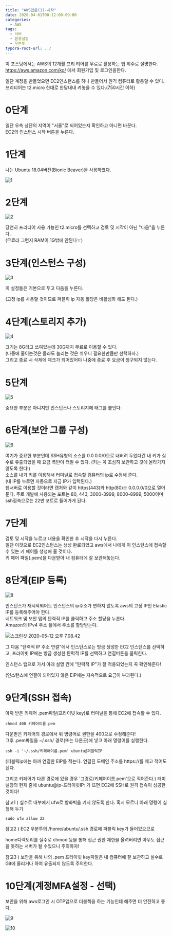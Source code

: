 ```yaml
---
title: "AWS입문(1)-시작"
date: 2020-04-01T00:12:00-09:00
categories:
  - AWS
tags:
  - 서버
  - 환경설정
  - 우분투
typora-root-url: ../
---
```


이 포스팅에서는 AWS의 12개월 프리 티어를 무료로 활용하는 법 위주로 설명한다.    
https://aws.amazon.com/ko/ 에서 회원가입 및 로그인을한다.    

일단 계정을 만들었으면 EC2인스턴스를 하나 만들어서 원격 컴퓨터로 활용할 수 있다.    
프리티어는 t2.micro 한대로 한달내내 켜놓을 수 있다.(750시간 이하)    

0단계
=====
일단 우측 상단의 지역이 "서울"로 되어있는지 확인하고 아니면 바꾼다.    
EC2의 인스턴스 시작 버튼을 누른다.    

1단계
=====
나는 Ubuntu 18.04버전(Bionic Beaver)을 사용하였다.    

![1](/assets/images/2020-04-01-AWS(1)/1.png)

2단계
=====
![2](/assets/images/2020-04-01-AWS(1)/2.png)

당연히 프리티어 사용 가능인 t2.micro를 선택하고 검토 및 시작이 아닌 "다음"을 누른다.    
(무료라 그런지 RAM이 1G밖에 안된다ㅜ)

3단계(인스턴스 구성)
====================
![3](/assets/images/2020-04-01-AWS(1)/3.png)

이 설정들은 기본으로 두고 다음을 누른다. 

(고정 ip를 사용할 것이므로 퍼블릭 ip 자동 할당은 비활성화 해도 된다.)

4단계(스토리지 추가)
====================
![4](/assets/images/2020-04-01-AWS(1)/4.png)

크기는 8G라고 쓰여있는데 30G까지 무료로 이용할 수 있다.    
(나중에 줄이는것은 몰라도 늘리는 것은 쉬우니 필요한만큼만 선택하자.)    
그리고 종료 시 삭제에 체크가 되어있어야 나중에 종료 후 요금이 청구되지 않는다.    

5단계
=====
![5](/assets/images/2020-04-01-AWS(1)/5.png)

중요한 부분은 아니지만 인스턴스나 스토리지에 태그를 붙인다. 

6단계(보안 그룹 구성)
=====================
![6](/assets/images/2020-04-01-AWS(1)/6.png)

여기가 중요한 부분인데 SSH유형의 소스를 0.0.0.0/0으로 내버려 두었다간 내 키가 실수로 유출되었을 때 요금 폭탄이 터질 수 있다. (키는 꼭 조심히 보관하고 깃에 올라가지 않도록 한다!)    
소스를 내가 키를 이용해서 터미널로 접속할 컴퓨터의 ip로 수정해 준다.    
(내 IP를 누르면 자동으로 지금 IP가 입력된다.)    
웹서버로 이용할 것이라면 캡처와 같이 https(443)와 http(80)는 0.0.0.0/0으로 열어둔다.
주로 개발에 사용되는 포트는 80, 443, 3000-3999, 8000-8999, 5000이며 ssh접속으로는 22번 포트로 들어가게 된다.     

7단계
=====
검토 및 시작을 누르고 내용을 확인한 후 시작을 다시 누른다.    
일단 이것으로 EC2인스턴스는 생성 완료되었고 aws에서 나에게 이 인스턴스에 접속할 수 있는 키 페어를 생성해 줄 것이다.    
키 페어 파일(.pem)을 다운받아 내 컴퓨터에 잘 보관해놓는다. 

8단계(EIP 등록)
===============
![8](/assets/images/2020-04-01-AWS(1)/8.png)

인스턴스가 재시작되어도 인스턴스의 ip주소가 변하지 않도록 aws의 고정 IP인 Elastic IP를 등록해주어야 한다.    
네트워크 및 보안 탭의 탄력적 IP를 클릭하고 주소 할당을 누른다.    
Amazon의 IPv4 주소 풀에서 주소를 할당받는다.    

![스크린샷 2020-05-12 오후 7.08.42](/assets/images/2020-04-01-AWS(1)/11.png)

그 다음 "탄력적 IP 주소 연결"에서 인스턴스로는 방금 생성한 EC2 인스턴스를 선택하고, 프라이빗 IP에는 방금 생성한 탄력적 IP를 선택하고 연결버튼을 클릭한다.

인스턴스 탭으로 가서 아래 설명 칸에 "탄력적 IP"가 잘 적용되었는지 꼭 확인해준다!   

(인스턴스에 연결이 되어있지 않은 EIP에는 지속적으로 요금이 부과된다.)

9단계(SSH 접속)
===============
아까 받은 키페어 .pem파일(프라이빗 key)로 터미널을 통해 EC2에 접속할 수 있다.    
```
chmod 400 키페어이름.pem
```
다운받은 키페어의 경로에서 위 명령어로 권한을 400으로 수정해준다!    
그후 .pem파일을 ~/.ssh/ 경로(또는 다른곳)에 넣고 아래 명령어를 실행한다.    

```
ssh -i '~/.ssh/키페어이름.pem' ubuntu@퍼블릭IP
```
(퍼블릭ip에는 아까 연결한 EIP를 적는다. 연결된 도메인 주소를 https://를 떼고 적어도된다. 

그리고 키페어가 다른 경로에 있을 경우 '그경로/키페어이름.pem'으로 적어준다.)
터미널창의 현재 줄에 ubuntu@ip-프라이빗IP: 가 뜨면 EC2에 SSH로 원격 접속이 성공한것이다!    

참고1 ) 실수로 내부에서 ufw로 방화벽을 키지 않도록 한다. 혹시 모르니 아래 명령어 실행해 두기

```shell
sudo ufw allow 22
```

참고2 ) EC2 우분투의 /home/ubuntu/.ssh 경로에 퍼블릭 key가 들어있으므로 

home디렉토리를 실수로 chmod 등을 통해 접근 권한 제한을 올려버리면 아무도 접근을 못하는 서버가 될 수있으니 주의하자!

참고3 ) 보안을 위해 나의 .pem 프라이빗 key파일은 내 컴퓨터에 잘 보관하고 실수로 Git에 올리거나 하여 유출되지 않도록 주의한다. 

10단계(계정MFA설정 - 선택)
==========================

보안을 위해 aws로그인 시 OTP앱으로 더블첵을 하는 기능인데 해주면 더 안전하고 좋다.    

![9](/assets/images/2020-04-01-AWS(1)/9.png)

![10](/assets/images/2020-04-01-AWS(1)/10.png)